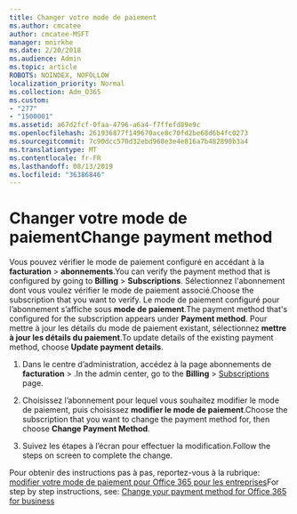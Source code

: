 ```yaml
---
title: Changer votre mode de paiement
ms.author: cmcatee
author: cmcatee-MSFT
manager: mnirkhe
ms.date: 2/20/2018
ms.audience: Admin
ms.topic: article
ROBOTS: NOINDEX, NOFOLLOW
localization_priority: Normal
ms.collection: Adm_O365
ms.custom:
- "277"
- "1500001"
ms.assetid: a67d2fcf-0faa-4796-a6a4-f7ffefd89e9c
ms.openlocfilehash: 261936877f149670ace8c70fd2be68d6b4fc0273
ms.sourcegitcommit: 7c90dcc570d32ebd968e3e4e816a7b482890b3a4
ms.translationtype: MT
ms.contentlocale: fr-FR
ms.lasthandoff: 08/13/2019
ms.locfileid: "36386846"
---
```

# <a name="change-payment-method"></a><span data-ttu-id="8bd9e-102">Changer votre mode de paiement</span><span class="sxs-lookup"><span data-stu-id="8bd9e-102">Change payment method</span></span>

<span data-ttu-id="8bd9e-103">Vous pouvez vérifier le mode de paiement configuré en accédant à la **facturation** \> **abonnements**.</span><span class="sxs-lookup"><span data-stu-id="8bd9e-103">You can verify the payment method that is configured by going to **Billing** \> **Subscriptions**.</span></span> <span data-ttu-id="8bd9e-104">Sélectionnez l'abonnement dont vous voulez vérifier le mode de paiement associé.</span><span class="sxs-lookup"><span data-stu-id="8bd9e-104">Choose the subscription that you want to verify.</span></span> <span data-ttu-id="8bd9e-105">Le mode de paiement configuré pour l’abonnement s’affiche sous **mode de paiement**.</span><span class="sxs-lookup"><span data-stu-id="8bd9e-105">The payment method that's configured for the subscription appears under **Payment method**.</span></span> <span data-ttu-id="8bd9e-106">Pour mettre à jour les détails du mode de paiement existant, sélectionnez **mettre à jour les détails du paiement**.</span><span class="sxs-lookup"><span data-stu-id="8bd9e-106">To update details of the existing payment method, choose **Update payment details**.</span></span>
  
1. <span data-ttu-id="8bd9e-107">Dans le centre d’administration, accédez à la page abonnements de **facturation** \> [](https://go.microsoft.com/fwlink/p/?linkid=842054) .</span><span class="sxs-lookup"><span data-stu-id="8bd9e-107">In the admin center, go to the **Billing** \> [Subscriptions](https://go.microsoft.com/fwlink/p/?linkid=842054) page.</span></span>

2. <span data-ttu-id="8bd9e-108">Choisissez l’abonnement pour lequel vous souhaitez modifier le mode de paiement, puis choisissez **modifier le mode de paiement**.</span><span class="sxs-lookup"><span data-stu-id="8bd9e-108">Choose the subscription that you want to change the payment method for, then choose **Change Payment Method**.</span></span>

3. <span data-ttu-id="8bd9e-109">Suivez les étapes à l’écran pour effectuer la modification.</span><span class="sxs-lookup"><span data-stu-id="8bd9e-109">Follow the steps on screen to complete the change.</span></span>

<span data-ttu-id="8bd9e-110">Pour obtenir des instructions pas à pas, reportez-vous à la rubrique: [modifier votre mode de paiement pour Office 365 pour les entreprises](https://docs.microsoft.com/en-us/office365/admin/subscriptions-and-billing/change-payment-method)</span><span class="sxs-lookup"><span data-stu-id="8bd9e-110">For step by step instructions, see: [Change your payment method for Office 365 for business](https://docs.microsoft.com/en-us/office365/admin/subscriptions-and-billing/change-payment-method)</span></span>